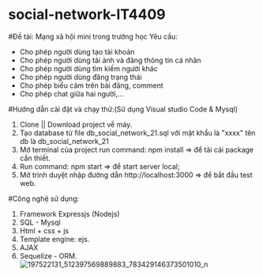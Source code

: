 # social-network-IT4409

#Đề tài: Mạng xã hội mini trong trường học
Yêu cầu:
 - Cho phép người dùng tạo tài khoản
 - Cho phép người dùng tải ảnh và đăng thông tin cá nhân
 - Cho phép người dùng tìm kiếm người khác
 - Cho phép người dùng đăng trạng thái
 - Cho phép biểu cảm trên bài đăng, comment
 - Cho phép chat giữa hai người,...

#Hướng dẫn cài đặt và chạy thử:(Sử dụng Visual studio Code & Mysql)
1. Clone || Download project về máy.
2. Tạo database từ file db_social_network_21.sql với mật khẩu là "xxxx" tên db là db_social_network_21
3. Mở terminal của project run command: npm install => để tải cái package cần thiết.
4. Run command: npm start => để start server local;
5. Mở trình duyệt nhập đường dẫn http://localhost:3000 => để bắt đầu test web.

#Công nghệ sử dụng:
1. Framework Expressjs (Nodejs)
2. SQL - Mysql
3. Html + css + js
4. Template engine: ejs.
5. AJAX
6. Sequelize - ORM.
![197522131_512397569889883_783429146373501010_n](https://user-images.githubusercontent.com/61827301/120985447-d0b53580-c7a5-11eb-9fa2-adb6f2cf420c.jpg)
